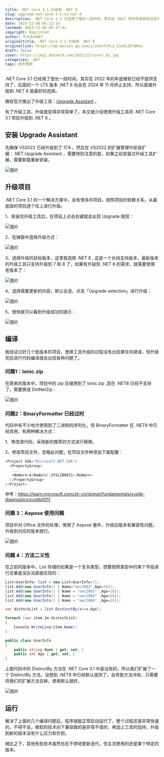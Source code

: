 ```yaml
---
title: .NET Core 3.1 升级到 .NET 8
slug: upgrade-net-core-3-1-to-net-8
description: .NET Core 3.1 已经用了很长一段时间，其实在 2022 年的年底微软已经不提供支持了，后面的一个 LTS 版本 .NET 6 也会在 2024 年 11 月终止支持，所以直接升级到 .NET 8 是最好的选择。
date: 2023-12-08 05:12:14
lastmod: 2023-12-08 05:27:41
copyright: Reprinted
author: 不止dotNET
originaltitle: .NET Core 3.1 升级到 .NET 8
originallink: https://mp.weixin.qq.com/s/2U4JfJPLa_53ybL2ETAMsw
draft: false
cover: https://img1.dotnet9.com/2023/12/cover_01.jpg
categories: .NET
tags: 技术更新
---
```


.NET Core 3.1 已经用了很长一段时间，其实在 2022 年的年底微软已经不提供支持了，后面的一个 LTS 版本 .NET 6 也会在 2024 年 11 月终止支持，所以直接升级到 .NET 8 是最好的选择。

微软官方推出了升级工具：[Upgrade Assistant](https://dotnet.microsoft.com/zh-cn/platform/upgrade-assistant/tutorial/intro) 。

有了升级工具，升级就变得非常简单了，本文就介绍使用升级工具将 .NET Core 3.1 项目升级到 .NET 8 。

## 安装 Upgrade Assistant

先确保  VS2022  已经升级到了 17.8 。然后在 VS2022 的扩展管理中安装扩展：.NET Upgrade Assistant ，需要特别注意的是，如果之前安装过升级工具扩展，需要卸载重新安装。

![图片](https://img1.dotnet9.com/2023/12/0101.jpg)

## 升级项目

.NET Core 3.1 的一个解决方案中，会有很多的项目，按照项目的依赖关系，从最底层的项目逐个往上进行升级。

1、安装完升级工具后，在项目上点击右键就会出现 Upgrade 按钮：

![图片](https://img1.dotnet9.com/2023/12/0102.jpg)

2、在弹窗中选择升级方式：

![图片](https://img1.dotnet9.com/2023/12/0103.jpg)

3、选择升级的目标版本，这里我选择 .NET 8 , 这是一个长线支持版本，最新版本的升级工具只支持升级到 7 和 8 了，如果有升级到 .NET 6 的需求，就需要使用老版本了：

![图片](https://img1.dotnet9.com/2023/12/0104.jpg)

4、选择需要更新的内容，默认全选，点击「Upgrade selection」进行升级：

![图片](https://img1.dotnet9.com/2023/12/0105.jpg)

5、很快就可以看到升级成功的提示：

![图片](https://img1.dotnet9.com/2023/12/0106.jpg)

## 编译

我验证过好几个低版本的项目，使用工具升级的过程没有出现果任何错误，但升级完后进行代码编译就会出现各种问题了。

### 问题1：Ionic.zip

在原来的版本中，项目中的 zip 压缩用到了 Ionic.zip ,现在 .NET8 已经不支持了，需要换成 DotNetZip :

![图片](https://img1.dotnet9.com/2023/12/0107.jpg)

### 问题2：BinaryFormatter 已经过时

代码中有不少地方使用到了二进制的序列化，但 BinaryFormatter 在 .NET8 中已经弃用，有两种解决方式：

1、修改源代码，采用新的推荐的方式进行替换。

2、修改项目文件，忽略此问题，在项目文件种添加下面配置：

```csharp
<Project Sdk="Microsoft.NET.Sdk">
  <PropertyGroup>
   ...
   <NoWarn>$(NoWarn);SYSLIB0011</NoWarn>
  </PropertyGroup>
</Project>
```

参考：https://learn.microsoft.com/zh-cn/dotnet/fundamentals/syslib-diagnostics/syslib0011

### 问题 3：Aspose  使用问题

项目中对 Office 文件的处理，使用了 Aspose 套件，升级后版本有兼容性问题，升级到对应的版本就行。

![图片](https://img1.dotnet9.com/2023/12/0108.jpg)

### 问题 4：方法二义性

在之前的版本中，List 存储的如果是一个复杂类型，想要按照类型中的某个字段进行去重是没办法直接实现的：

```csharp
List<UserInfo> list = new List<UserInfo>();
list.Add(new UserInfo() { Name="oec2003",Age=18});
list.Add(new UserInfo() { Name = "oec2003" ,Age=18});
list.Add(new UserInfo() { Name = "oec2004" ,Age=18});
list.Add(new UserInfo() { Name = "oec2004" ,Age=18});

var distnctList = list.DistinctBy(x=>x.Age);

foreach (var item in distnctList)
{
    Console.WriteLine(item.Name);
}

public class UserInfo
{
    public string Name { get; set; }
    public int Age { get; set; }
}
```

上面代码中的 DistinctBy 方法在 .NET Core 3.1 中是没有的，所以我们扩展了一个 DistinctBy 方法，没想到 .NET8 中已经默认提供了，会导致方法冲突，只需要将我们的扩展方法去掉，使用默认就好。

![图片](https://img1.dotnet9.com/2023/12/0109.jpg)

## 运行

解决了上面的几个编译问题后，程序就能正常启动运行了，整个过程还是非常快速的，不得不说，微软的技术向下兼容做的是非常不错的，再加上工具的加持，升级到新的版本没有什么压力和负担。

相比之下，其他有些技术虽然也在不停地更新迭代，但主流使用的还是某个特定的版本。
